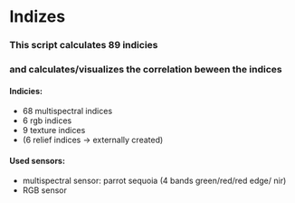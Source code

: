 # Indizes
 
### This script calculates 89 indicies
### and calculates/visualizes the correlation beween the indices

#### Indicies:
- 68 multispectral indices
- 6 rgb indices
- 9 texture indices
- (6 relief indices -> externally created)


#### Used sensors:
- multispectral sensor: parrot sequoia (4 bands green/red/red edge/ nir)
- RGB sensor
